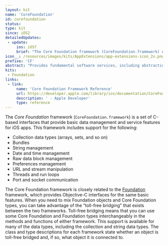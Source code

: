 ```yaml
---
layout: kit
name: 'CoreFoundation'
id: corefoundation
status:
type: kit
since: iOS2
detailedUpdates:
 - update:
     ios: iOS7
     brief: "The Core Foundation framework (CoreFoundation.framework) now lets you schedule stream objects on dispatch queues."
icon__: /resources/images/kits/AppExtensions/app-extensions-icon_2x.png
prefixe: 'CF'
abstract: "Provides fundamental software services, including abstractions for common data types, string utilities, collection utilities, resource management, and preferences."
kits:
 - Foundation
links:
 - link:
     name: 'Core Foundation Framework Reference'
     url: https://developer.apple.com/library/ios/documentation/CoreFoundation/Reference/CoreFoundation_Collection/_index.html
     description: ' - Apple Developer'
     type: reference
---
```


The *Core Foundation* framework (`CoreFoundation.framework`) is a set of C-based interfaces that provide basic data management and service features for iOS apps. This framework includes support for the following:

* Collection data types (arrays, sets, and so on)
* Bundles
* String management
* Date and time management
* Raw data block management
* Preferences management
* URL and stream manipulation
* Threads and run loops
* Port and socket communication

The Core Foundation framework is closely related to the [Foundation](/Foundation) framework, which provides Objective-C interfaces for the same basic features. When you need to mix Foundation objects and Core Foundation types, you can take advantage of the “toll-free bridging” that exists between the two frameworks. Toll-free bridging means that you can use some Core Foundation and Foundation types interchangeably in the methods and functions of either framework. This support is available for many of the data types, including the collection and string data types. The class and type descriptions for each framework state whether an object is toll-free bridged and, if so, what object it is connected to.

